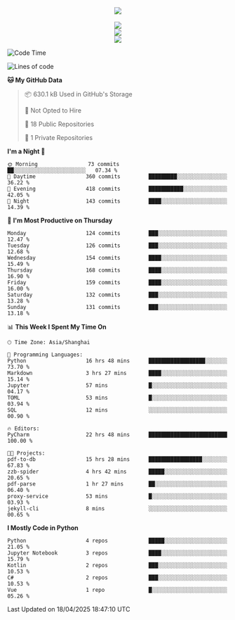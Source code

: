 <div align="center">
  <img src="https://readme-typing-svg.demolab.com?font=Zhi+Mang+Xing&size=40&pause=1000&color=000000&center=true&vCenter=true&lines=Baymax%E5%B0%8F%E6%8C%AF;Hello%20World"/><br/>
  <br/>
  <img src="https://skillicons.dev/icons?i=java,kotlin,python,c,cpp,html,css,javascript" /><br/>
  <img src="https://skillicons.dev/icons?i=spring,vue,pytorch,maven,gradle,mysql,sqlite,linux" /><br/>
  <img src="https://skillicons.dev/icons?i=idea,pycharm,webstorm,androidstudio,vscode,git,vim,md" /><br/>
</div>

<!--START_SECTION:waka-->
![Code Time](http://img.shields.io/badge/Code%20Time-818%20hrs%2040%20mins-blue)

![Lines of code](https://img.shields.io/badge/From%20Hello%20World%20I%27ve%20Written-6.1%20million%20lines%20of%20code-blue)

**🐱 My GitHub Data** 

> 📦 630.1 kB Used in GitHub's Storage 
 > 
> 🚫 Not Opted to Hire
 > 
> 📜 18 Public Repositories 
 > 
> 🔑 1 Private Repositories 
 > 
**I'm a Night 🦉** 

```text
🌞 Morning                73 commits          ██░░░░░░░░░░░░░░░░░░░░░░░   07.34 % 
🌆 Daytime                360 commits         █████████░░░░░░░░░░░░░░░░   36.22 % 
🌃 Evening                418 commits         ███████████░░░░░░░░░░░░░░   42.05 % 
🌙 Night                  143 commits         ████░░░░░░░░░░░░░░░░░░░░░   14.39 % 
```
📅 **I'm Most Productive on Thursday** 

```text
Monday                   124 commits         ███░░░░░░░░░░░░░░░░░░░░░░   12.47 % 
Tuesday                  126 commits         ███░░░░░░░░░░░░░░░░░░░░░░   12.68 % 
Wednesday                154 commits         ████░░░░░░░░░░░░░░░░░░░░░   15.49 % 
Thursday                 168 commits         ████░░░░░░░░░░░░░░░░░░░░░   16.90 % 
Friday                   159 commits         ████░░░░░░░░░░░░░░░░░░░░░   16.00 % 
Saturday                 132 commits         ███░░░░░░░░░░░░░░░░░░░░░░   13.28 % 
Sunday                   131 commits         ███░░░░░░░░░░░░░░░░░░░░░░   13.18 % 
```


📊 **This Week I Spent My Time On** 

```text
🕑︎ Time Zone: Asia/Shanghai

💬 Programming Languages: 
Python                   16 hrs 48 mins      ██████████████████░░░░░░░   73.70 % 
Markdown                 3 hrs 27 mins       ████░░░░░░░░░░░░░░░░░░░░░   15.14 % 
Jupyter                  57 mins             █░░░░░░░░░░░░░░░░░░░░░░░░   04.17 % 
TOML                     53 mins             █░░░░░░░░░░░░░░░░░░░░░░░░   03.94 % 
SQL                      12 mins             ░░░░░░░░░░░░░░░░░░░░░░░░░   00.90 % 

🔥 Editors: 
PyCharm                  22 hrs 48 mins      █████████████████████████   100.00 % 

🐱‍💻 Projects: 
pdf-to-db                15 hrs 28 mins      █████████████████░░░░░░░░   67.83 % 
zzb-spider               4 hrs 42 mins       █████░░░░░░░░░░░░░░░░░░░░   20.65 % 
pdf-parse                1 hr 27 mins        ██░░░░░░░░░░░░░░░░░░░░░░░   06.40 % 
proxy-service            53 mins             █░░░░░░░░░░░░░░░░░░░░░░░░   03.93 % 
jekyll-cli               8 mins              ░░░░░░░░░░░░░░░░░░░░░░░░░   00.65 % 
```

**I Mostly Code in Python** 

```text
Python                   4 repos             █████░░░░░░░░░░░░░░░░░░░░   21.05 % 
Jupyter Notebook         3 repos             ████░░░░░░░░░░░░░░░░░░░░░   15.79 % 
Kotlin                   2 repos             ███░░░░░░░░░░░░░░░░░░░░░░   10.53 % 
C#                       2 repos             ███░░░░░░░░░░░░░░░░░░░░░░   10.53 % 
Vue                      1 repo              █░░░░░░░░░░░░░░░░░░░░░░░░   05.26 % 
```




 Last Updated on 18/04/2025 18:47:10 UTC
<!--END_SECTION:waka-->





